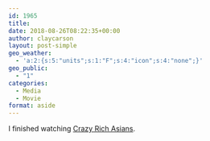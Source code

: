 ```yaml
---
id: 1965
title: 
date: 2018-08-26T08:22:35+00:00
author: claycarson
layout: post-simple
geo_weather:
  - 'a:2:{s:5:"units";s:1:"F";s:4:"icon";s:4:"none";}'
geo_public:
  - "1"
categories: 
  - Media
  - Movie
format: aside
---
```

I finished watching [Crazy Rich Asians](https://www.imdb.com/title/tt3104988/).